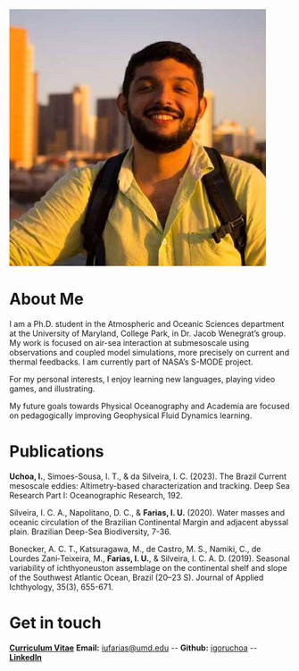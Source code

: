 <img src="assets/igoruf_photo.jpeg" alt="Igors Headshot"/>

# About Me

I am a Ph.D. student in the Atmospheric and Oceanic Sciences department at the University of Maryland, College Park, in Dr. Jacob Wenegrat’s group. My work is focused on air-sea interaction at submesoscale using observations and coupled model simulations, more precisely on current and thermal feedbacks. I am currently part of NASA’s S-MODE project. 

For my personal interests, I enjoy learning new languages, playing video games, and illustrating. 

My future goals towards Physical Oceanography and Academia are focused on pedagogically improving Geophysical Fluid Dynamics learning.


# Publications


**Uchoa, I.**, Simoes-Sousa, I. T., & da Silveira, I. C. (2023). The Brazil Current mesoscale eddies: Altimetry-based characterization and tracking. Deep Sea Research Part I: Oceanographic Research, 192.

Silveira, I. C. A., Napolitano, D. C., & **Farias, I. U.** (2020). Water masses and oceanic circulation of the Brazilian Continental Margin and adjacent abyssal plain. Brazilian Deep-Sea Biodiversity, 7-36.

Bonecker, A. C. T., Katsuragawa, M., de Castro, M. S., Namiki, C., de Lourdes Zani‐Teixeira, M., **Farias, I. U.**, & Silveira, I. C. A. D. (2019). Seasonal variability of ichthyoneuston assemblage on the continental shelf and slope of the Southwest Atlantic Ocean, Brazil (20–23 S). Journal of Applied Ichthyology, 35(3), 655-671.



# Get in touch
[**Curriculum Vitae**](./assets/Igor_s_CV.pdf)
**Email:** iufarias@umd.edu -- 
**Github:** [igoruchoa](https://github.com/igoruchoa) -- 
**[LinkedIn](https://www.linkedin.com/in/igoruf/)**
